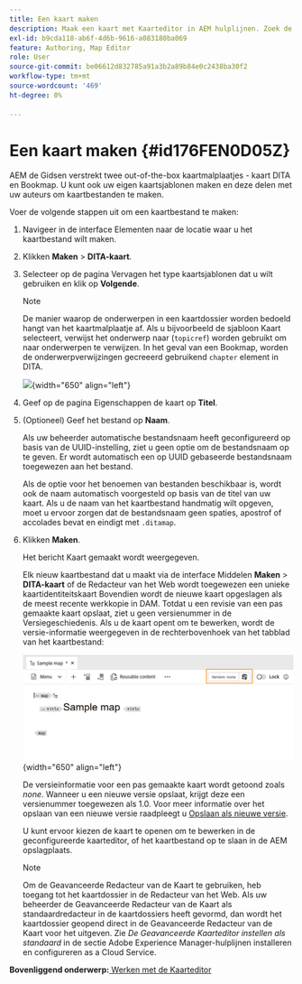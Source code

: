 ```yaml
---
title: Een kaart maken
description: Maak een kaart met Kaarteditor in AEM hulplijnen. Zoek de stappen om een kaartdossier tot stand te brengen dat op een kaartmalplaatje wordt gebaseerd.
exl-id: b9cda118-ab6f-4d6b-9616-a083180ba069
feature: Authoring, Map Editor
role: User
source-git-commit: be06612d832785a91a3b2a89b84e0c2438ba30f2
workflow-type: tm+mt
source-wordcount: '469'
ht-degree: 0%

---
```


# Een kaart maken {#id176FEN0D05Z}

AEM de Gidsen verstrekt twee out-of-the-box kaartmalplaatjes - kaart DITA en Bookmap. U kunt ook uw eigen kaartsjablonen maken en deze delen met uw auteurs om kaartbestanden te maken.

Voer de volgende stappen uit om een kaartbestand te maken:

1. Navigeer in de interface Elementen naar de locatie waar u het kaartbestand wilt maken.

1. Klikken **Maken** \> **DITA-kaart**.

1. Selecteer op de pagina Vervagen het type kaartsjablonen dat u wilt gebruiken en klik op **Volgende**.

   >[!NOTE]
   >
   > De manier waarop de onderwerpen in een kaartdossier worden bedoeld hangt van het kaartmalplaatje af. Als u bijvoorbeeld de sjabloon Kaart selecteert, verwijst het onderwerp naar \(`topicref`\) worden gebruikt om naar onderwerpen te verwijzen. In het geval van een Bookmap, worden de onderwerpverwijzingen gecreeerd gebruikend `chapter` element in DITA.

   ![](images/map-template.png){width="650" align="left"}

1. Geef op de pagina Eigenschappen de kaart op **Titel**.

1. \(Optioneel\) Geef het bestand op **Naam**.

   Als uw beheerder automatische bestandsnaam heeft geconfigureerd op basis van de UUID-instelling, ziet u geen optie om de bestandsnaam op te geven. Er wordt automatisch een op UUID gebaseerde bestandsnaam toegewezen aan het bestand.

   Als de optie voor het benoemen van bestanden beschikbaar is, wordt ook de naam automatisch voorgesteld op basis van de titel van uw kaart. Als u de naam van het kaartbestand handmatig wilt opgeven, moet u ervoor zorgen dat de bestandsnaam geen spaties, apostrof of accolades bevat en eindigt met `.ditamap`.

1. Klikken **Maken**.

   Het bericht Kaart gemaakt wordt weergegeven.

   Elk nieuw kaartbestand dat u maakt via de interface Middelen **Maken** \> **DITA-kaart** of de Redacteur van het Web wordt toegewezen een unieke kaartidentiteitskaart Bovendien wordt de nieuwe kaart opgeslagen als de meest recente werkkopie in DAM. Totdat u een revisie van een pas gemaakte kaart opslaat, ziet u geen versienummer in de Versiegeschiedenis. Als u de kaart opent om te bewerken, wordt de versie-informatie weergegeven in de rechterbovenhoek van het tabblad van het kaartbestand:

   ![](images/first-version-map-none.png){width="650" align="left"}

   De versieinformatie voor een pas gemaakte kaart wordt getoond zoals *none*. Wanneer u een nieuwe versie opslaat, krijgt deze een versienummer toegewezen als 1.0. Voor meer informatie over het opslaan van een nieuwe versie raadpleegt u [Opslaan als nieuwe versie](web-editor-features.md#save-as-new-version-id209ME400GXA).

   U kunt ervoor kiezen de kaart te openen om te bewerken in de geconfigureerde kaarteditor, of het kaartbestand op te slaan in de AEM opslagplaats.

   >[!NOTE]
   >
   > Om de Geavanceerde Redacteur van de Kaart te gebruiken, heb toegang tot het kaartdossier in de Redacteur van het Web. Als uw beheerder de Geavanceerde Redacteur van de Kaart als standaardredacteur in de kaartdossiers heeft gevormd, dan wordt het kaartdossier geopend direct in de Geavanceerde Redacteur van de Kaart voor het uitgeven. Zie *De Geavanceerde Kaarteditor instellen als standaard* in de sectie Adobe Experience Manager-hulplijnen installeren en configureren as a Cloud Service.


**Bovenliggend onderwerp:**[ Werken met de Kaarteditor](map-editor.md)

